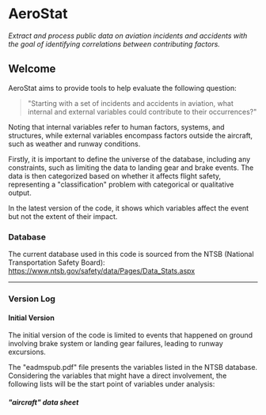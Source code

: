 # AeroStat

*Extract and process public data on aviation incidents and accidents with the goal of identifying correlations between contributing factors.*

## Welcome

AeroStat aims to provide tools to help evaluate the following question:

>"Starting with a set of incidents and accidents in aviation, what internal and external variables could contribute to their occurrences?"

Noting that internal variables refer to human factors, systems, and structures, while external variables encompass factors outside the aircraft, such as weather and runway conditions.

Firstly, it is important to define the universe of the database, including any constraints, such as limiting the data to landing gear and brake events. The data is then categorized based on whether it affects flight safety, representing a "classification" problem with categorical or qualitative output.

In the latest version of the code, it shows which variables affect the event but not the extent of their impact.

### Database

The current database used in this code is sourced from the NTSB (National Transportation Safety Board): https://www.ntsb.gov/safety/data/Pages/Data_Stats.aspx

___

### Version Log

#### Initial Version

The initial version of the code is limited to events that happened on ground involving brake system or landing gear failures, leading to runway excursions.

The "eadmspub.pdf" file presents the variables listed in the NTSB database. Considering the variables that might have a direct involvement, the following lists will be the start point of variables under analysis:

##### "aircraft" data sheet
